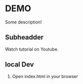 # DEMO

Some description!

## Subheadder

Watch tutorial on Youtube.

## local Dev

1. Open index.html in your browser
